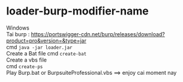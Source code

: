 # loader-burp-modifier-name
Windows  
Tai burp : https://portswigger-cdn.net/burp/releases/download?product=pro&version=&type=jar  
cmd `java -jar loader.jar`  
Create a Bat file
cmd `create-bat`  
Create a vbs file  
cmd `create-ps`  
Play Burp.bat or BurpsuiteProfessional.vbs ==> enjoy cai moment nay  

